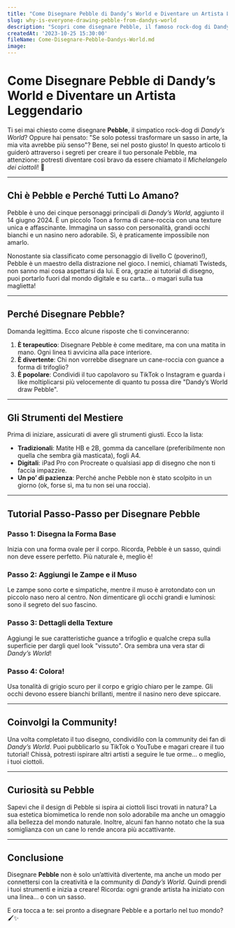 ```yaml
---
title: "Come Disegnare Pebble di Dandy’s World e Diventare un Artista Leggendario"
slug: why-is-everyone-drawing-pebble-from-dandys-world
description: "Scopri come disegnare Pebble, il famoso rock-dog di Dandy’s World, con tutorial divertenti e consigli creativi. Trasforma ogni sasso in un capolavoro!"
createdAt: '2023-10-25 15:30:00'
fileName: Come-Disegnare-Pebble-Dandys-World.md
image: 
---
```


# Come Disegnare Pebble di Dandy’s World e Diventare un Artista Leggendario

Ti sei mai chiesto come disegnare **Pebble**, il simpatico rock-dog di *Dandy’s World*? Oppure hai pensato: "Se solo potessi trasformare un sasso in arte, la mia vita avrebbe più senso"? Bene, sei nel posto giusto! In questo articolo ti guiderò attraverso i segreti per creare il tuo personale Pebble, ma attenzione: potresti diventare così bravo da essere chiamato il *Michelangelo dei ciottoli*! 🐾

---

## Chi è Pebble e Perché Tutti Lo Amano?

Pebble è uno dei cinque personaggi principali di *Dandy’s World*, aggiunto il 14 giugno 2024. È un piccolo Toon a forma di cane-roccia con una texture unica e affascinante. Immagina un sasso con personalità, grandi occhi bianchi e un nasino nero adorabile. Sì, è praticamente impossibile non amarlo.

Nonostante sia classificato come personaggio di livello C (poverino!), Pebble è un maestro della distrazione nel gioco. I nemici, chiamati Twisteds, non sanno mai cosa aspettarsi da lui. E ora, grazie ai tutorial di disegno, puoi portarlo fuori dal mondo digitale e su carta... o magari sulla tua maglietta!

---

## Perché Disegnare Pebble? 

Domanda legittima. Ecco alcune risposte che ti convinceranno:

1. **È terapeutico**: Disegnare Pebble è come meditare, ma con una matita in mano. Ogni linea ti avvicina alla pace interiore.
2. **È divertente**: Chi non vorrebbe disegnare un cane-roccia con guance a forma di trifoglio?
3. **È popolare**: Condividi il tuo capolavoro su TikTok o Instagram e guarda i like moltiplicarsi più velocemente di quanto tu possa dire "Dandy’s World draw Pebble".

---

## Gli Strumenti del Mestiere

Prima di iniziare, assicurati di avere gli strumenti giusti. Ecco la lista:

- **Tradizionali**: Matite HB e 2B, gomma da cancellare (preferibilmente non quella che sembra già masticata), fogli A4.
- **Digitali**: iPad Pro con Procreate o qualsiasi app di disegno che non ti faccia impazzire.
- **Un po’ di pazienza**: Perché anche Pebble non è stato scolpito in un giorno (ok, forse sì, ma tu non sei una roccia).

---

## Tutorial Passo-Passo per Disegnare Pebble

### Passo 1: Disegna la Forma Base
Inizia con una forma ovale per il corpo. Ricorda, Pebble è un sasso, quindi non deve essere perfetto. Più naturale è, meglio è!

### Passo 2: Aggiungi le Zampe e il Muso
Le zampe sono corte e simpatiche, mentre il muso è arrotondato con un piccolo naso nero al centro. Non dimenticare gli occhi grandi e luminosi: sono il segreto del suo fascino.

### Passo 3: Dettagli della Texture
Aggiungi le sue caratteristiche guance a trifoglio e qualche crepa sulla superficie per dargli quel look "vissuto". Ora sembra una vera star di *Dandy’s World*!

### Passo 4: Colora!
Usa tonalità di grigio scuro per il corpo e grigio chiaro per le zampe. Gli occhi devono essere bianchi brillanti, mentre il nasino nero deve spiccare.

---

## Coinvolgi la Community!

Una volta completato il tuo disegno, condividilo con la community dei fan di *Dandy’s World*. Puoi pubblicarlo su TikTok o YouTube e magari creare il tuo tutorial! Chissà, potresti ispirare altri artisti a seguire le tue orme... o meglio, i tuoi ciottoli.

---

## Curiosità su Pebble

Sapevi che il design di Pebble si ispira ai ciottoli lisci trovati in natura? La sua estetica biomimetica lo rende non solo adorabile ma anche un omaggio alla bellezza del mondo naturale. Inoltre, alcuni fan hanno notato che la sua somiglianza con un cane lo rende ancora più accattivante.

---

## Conclusione

Disegnare **Pebble** non è solo un’attività divertente, ma anche un modo per connettersi con la creatività e la community di *Dandy’s World*. Quindi prendi i tuoi strumenti e inizia a creare! Ricorda: ogni grande artista ha iniziato con una linea... o con un sasso.

E ora tocca a te: sei pronto a disegnare Pebble e a portarlo nel tuo mondo? 🖌️✨